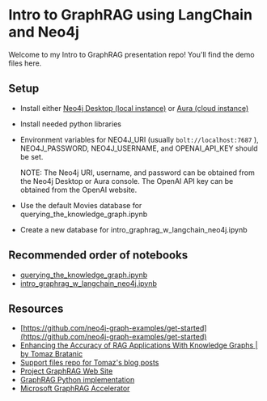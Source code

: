 # Intro to GraphRAG using LangChain and Neo4j

Welcome to my Intro to GraphRAG presentation repo! You'll find the demo files here.

## Setup

* Install either [Neo4j Desktop (local instance)](https://neo4j.com/download/) or [Aura (cloud instance)](https://neo4j.com/product/auradb/)
* Install needed python libraries
* Environment variables for NEO4J_URI (usually `bolt://localhost:7687` ), NEO4J_PASSWORD, NEO4J_USERNAME, and OPENAI_API_KEY should be set.

  NOTE: The Neo4j URI, username, and password can be obtained from the Neo4j Desktop or Aura console. The OpenAI API key can be obtained from the OpenAI website.

* Use the default Movies database for querying_the_knowledge_graph.ipynb
* Create a new database for intro_graphrag_w_langchain_neo4j.ipynb

## Recommended order of notebooks

* [querying_the_knowledge_graph.ipynb](https://github.com/ms-johnalex/intro-to-graphrag/blob/main/querying_the_knowledge_graph.ipynb)
* [intro_graphrag_w_langchain_neo4j.ipynb](https://github.com/ms-johnalex/intro-to-graphrag/blob/main/intro_graphrag_w_langchain_neo4j.ipynb)

## Resources

* [https://github.com/neo4j-graph-examples/get-started](https://github.com/neo4j-graph-examples/get-started)
* [Enhancing the Accuracy of RAG Applications With Knowledge Graphs | by Tomaz Bratanic](https://medium.com/neo4j/enhancing-the-accuracy-of-rag-applications-with-knowledge-graphs-ad5e2ffab663)
* [Support files repo for Tomaz's blog posts](https://github.com/tomasonjo/blogs/tree/master)
* [Project GraphRAG Web Site](https://aka.ms/graphrag)
* [GraphRAG Python implementation](https://microsoft.github.io/graphrag/)
* [Microsoft GraphRAG Accelerator](https://github.com/Azure-Samples/graphrag-accelerator)
